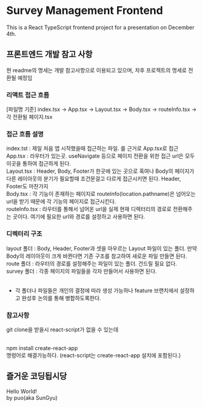 # Survey Management Frontend

This is a React TypeScript frontend project for a presentation on December 4th.

## 프론트엔드 개발 참고 사항

현 readme의 명세는 개발 참고사항으로 이용되고 있으며, 차후 프로젝트의 명세로 전환될 예정임

### 리액트 접근 흐름

[파일명 기준]
index.tsx -> App.tsx -> Layout.tsx -> Body.tsx -> routeInfo.tsx -> 각 전환될 페이지.tsx

### 접근 흐름 설명

index.tst : 제일 처음 앱 시작했을때 접근하는 파일. <App/> 를 근거로 App.tsx로 접근 <br>
App.tsx : 라우터가 있는곳. useNavigate 등으로 페이지 전환을 위한 접근 url은 모두 이곳을 통하여 접근하게 된다.<br>
Layout.tsx : Header, Body, Footer가 한곳에 있는 곳으로 혹여나 Body의 페이지가 다른 레이아웃의 분기가 필요할때 조건문걸고 다르게 접근시키면 된다. Header, Footer도 마찬가지<br>
Body.tsx : 각 기능이 존재하는 페이지로 routeInfo(location.pathname)은 넘어오는 url을 받기 때문에 각 기능의 페이지로 접근시킨다.<br>
routeInfo.tsx : 라우터를 통해서 넘어온 url을 실제 현재 디렉터리의 경로로 전환해주는 곳이다. 여기에 필요한 url와 경로를 설정하고 사용하면 된다.


### 디렉터리 구조

layout 폴더 : Body, Header, Footer과 셋을 아우르는 Layout 파일이 있는 폴더. 만약 Body의 레이아웃이 크게 바뀐다면 기존 구조를 참고하여 새로운 파일 만들면 된다.<br>
route 폴더 : 라우터의 경로를 설정해주는 파일이 있는 폴더. 건드릴 필요 없다.<br>
survey 폴더 : 각종 페이지의 파일들을 각자 만들어서 사용하면 된다.<br><br>

* 각 폴더나 파일들은 개인의 결정에 따라 생성 가능하나 feature 브랜치에서 설정하고 완성후 논의를 통해 병합하도록한다.

### 참고사항

git clone을 받을시 react-script가 없을 수 있는데<br><br>

npm install create-react-app<br>
명령어로 해결가능하다. (react-script는 create-react-app 설치에 포함된다.)<br>

## 즐거운 코딩됩시당

Hello World!<br>
by puo(aka SunGyu)
